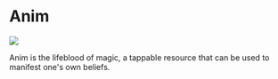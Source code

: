 <!-- wiki-header-section:start -->
# Anim

<img src="Anim.png"><i></i></img>


Anim is the lifeblood of magic, a tappable resource that can be used to manifest one's own beliefs.